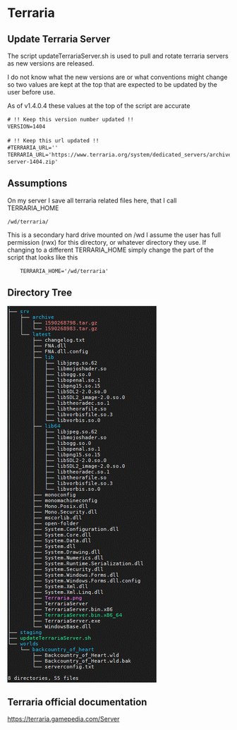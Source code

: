 # Terraria

## Update Terraria Server
The script updateTerrariaServer.sh is used to pull and rotate terraria servers as new versions are released.

I do not know what the new versions are or what conventions might change so two values are kept at the top that are expected to be updated by the user before use.

As of v1.4.0.4 these values at the top of the script are accurate
    
    # !! Keep this version number updated !!
    VERSION=1404
    
    # !! Keep this url updated !!
    #TERRARIA_URL=''
    TERRARIA_URL='https://www.terraria.org/system/dedicated_servers/archives/000/000/038/original/terraria-server-1404.zip'

## Assumptions
On my server I save all terraria related files here, that I call TERRARIA_HOME
    
    /wd/terraria/

This is a secondary hard drive mounted on /wd 
I assume the user has full permission (rwx) for this directory, or whatever directory they use.
If changing to a different TERRARIA_HOME simply change the part of the script that looks like this

        TERRARIA_HOME='/wd/terraria'

## Directory Tree
![directory tree](terraria_server_tree.GIF)

## Terraria official documentation
https://terraria.gamepedia.com/Server
